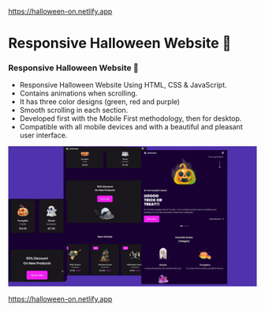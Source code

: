 https://halloween-on.netlify.app
# Responsive Halloween Website 🎃
### Responsive Halloween Website 🎃

- Responsive Halloween Website Using HTML, CSS & JavaScript.
- Contains animations when scrolling.
- It has three color designs (green, red and purple)
- Smooth scrolling in each section.
- Developed first with the Mobile First methodology, then for desktop.
- Compatible with all mobile devices and with a beautiful and pleasant user interface.

![halloween](/preview.jpg)

https://halloween-on.netlify.app
